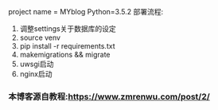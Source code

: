 project name = MYblog
Python=3.5.2
部署流程:
1. 调整settings关于数据库的设定
2. source venv
3. pip install -r requirements.txt
4. makemigrations && migrate
5. uwsgi启动
6. nginx启动

### 本博客源自教程:https://www.zmrenwu.com/post/2/
